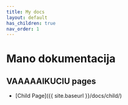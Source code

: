 ```yaml
---
title: My docs
layout: default
has_children: true
nav_order: 1
---
```


# Mano dokumentacija

## VAAAAAIKUCIU pages

- [Child Page]({{ site.baseurl }}/docs/child/)

